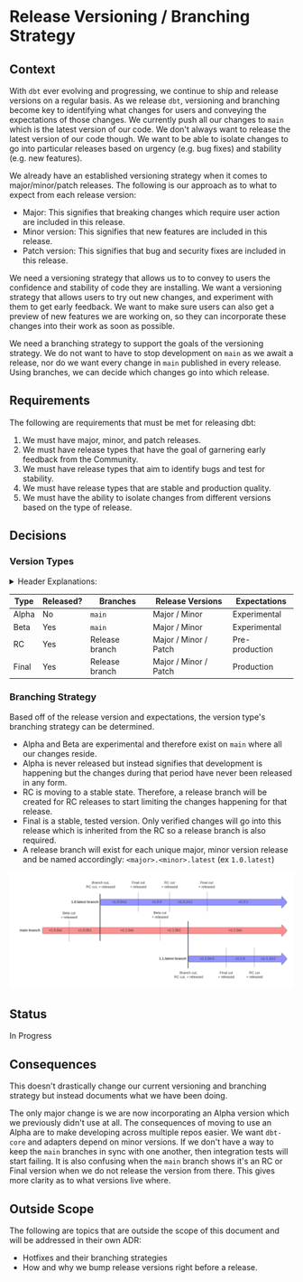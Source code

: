 # Release Versioning / Branching Strategy

## Context
With `dbt` ever evolving and progressing, we continue to ship and release versions on a regular basis. As we release `dbt`, versioning and branching become key to identifying what changes for users and conveying the expectations of those changes. We currently push all our changes to `main` which is the latest version of our code. We don't always want to release the latest version of our code though. We want to be able to isolate changes to go into particular releases based on urgency (e.g. bug fixes) and stability (e.g. new features). 

We already have an established versioning strategy when it comes to major/minor/patch releases. The following is our approach as to what to expect from each release version:

* Major: This signifies that breaking changes which require user action are included in this release.
* Minor version: This signifies that new features are included in this release.
* Patch version: This signifies that bug and security fixes are included in this release.

We need a versioning strategy that allows us to to convey to users the confidence and stability of code they are installing. We want a versioning strategy that allows users to try out new changes, and experiment with them to get early feedback. We want to make sure users can also get a preview of new features we are working on, so they can incorporate these changes into their work as soon as possible. 

We need a branching strategy to support the goals of the versioning strategy. We do not want to have to stop development on `main` as we await a release, nor do we want every change in `main` published in every release. Using branches, we can decide which changes go into which release.

## Requirements
The following are requirements that must be met for releasing dbt:

1. We must have major, minor, and patch releases.
1. We must have release types that have the goal of garnering early feedback from the Community.
1. We must have release types that aim to identify bugs and test for stability.
1. We must have release types that are stable and production quality.
1. We must have the ability to isolate changes from different versions based on the type of release.

## Decisions

### Version Types
<details>
<summary> Header Explanations: </summary>

- Type: type of version that is occurring (i.e. a beta vs final)
- Released?: does this type of version need to be released?
- Branches: the branches where these version types are present (i.e. we will only find beta version numbers on the `main` branch)
- Release Versions: the releases where the version type is applicable (i.e. we will only have alphas for major and minor releases, we will not have alphas for patch releases)
- Expectations: the stability of the code changes in the release
</details>

| Type | Released? | Branches | Release Versions | Expectations |
| ---- | --------- | -------- | ---------------- | ------------ |
| Alpha | No | `main` | Major / Minor | Experimental |
| Beta | Yes | `main` | Major / Minor | Experimental |
| RC | Yes | Release branch | Major / Minor / Patch | Pre-production |
| Final | Yes | Release branch | Major / Minor / Patch | Production |

### Branching Strategy
Based off of the release version and expectations, the version type's branching strategy can be determined. 
 * Alpha and Beta are experimental and therefore exist on `main` where all our changes reside. 
 * Alpha is never released but instead signifies that development is happening but the changes during that period have never been released in any form.
 * RC is moving to a stable state. Therefore, a release branch will be created for RC releases to start limiting the changes happening for that release.
 * Final is a stable, tested version. Only verified changes will go into this release which is inherited from the RC so a release branch is also required.
 * A release branch will exist for each unique major, minor version release and be named accordingly: `<major>.<minor>.latest` (ex `1.0.latest`)

 ![Branching Strategy](images/ReleasingBranchStrategy.png)

## Status
In Progress

## Consequences
This doesn't drastically change our current versioning and branching strategy but instead documents what we have been doing.

The only major change is we are now incorporating an Alpha version which we previously didn't use at all. The consequences of moving to use an Alpha are to make developing across multiple repos easier. We want `dbt-core` and adapters depend on minor versions. If we don't have a way to keep the `main` branches in sync with one another, then integration tests will start failing. It is also confusing when the `main` branch shows it's an RC or Final version when we do not release the version from there. This gives more clarity as to what versions live where.

## Outside Scope
The following are topics that are outside the scope of this document and will be addressed in their own ADR:
* Hotfixes and their branching strategies
* How and why we bump release versions right before a release.
